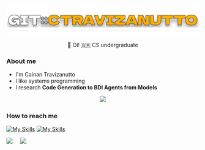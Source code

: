 <p align="center"><img src="assets/gitctravizanutto.png" width="600"/></p>
<p align=center>👋 Oi! 🇧🇷 CS undergraduate</p>

### About me
- I'm Cainan Travizanutto
- I like systems programming
- I research **Code Generation to BDI Agents from Models**

<p align=center>
    <img src="https://skillicons.dev/icons?i=c,cpp,cmake,git,linux,py,java"/>
</p>

### How to reach me
[![My Skills](https://skillicons.dev/icons?i=gmail)](mailto:cainantravizanutto@alunos.utfpr.edu.br)
[![My Skills](https://skillicons.dev/icons?i=linkedin)]([mailto:cainantravizanutto@alunos.utfpr.edu.br](https://www.linkedin.com/in/cainan-travizanutto-27869420a/))

<div class='container'>
    <img style="height: auto; width: 53%;" class="img" src="https://github-readme-stats.vercel.app/api?username=ctravizanutto&show_icons=true&bg_color=7d7e80&text_color=ffbb00&title_color=ffffff&icon_color=ffffff&rank_icon=github" />
&nbsp;
&nbsp;
    <img style="height: auto; width: 40%;" class="img" src="https://github-readme-stats.vercel.app/api/top-langs/?username=ctravizanutto&bg_color=7d7e80&text_color=ffbb00&layout=compact&title_color=ffffff&icon_color=ffffff" />
</div>

